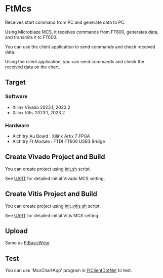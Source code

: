 # FtMcs

Receives start command from PC and generate data to PC.

Using Microblaze MCS, it receives commands from FT600, generates data, and transmits it to FT600.

You can use the client application to send commands and check received data.

Using the client application, you can send commands and check the received data on the chart.

## Target
### Software

* Xilinx Vivado 2023.1, 2023.2
* Xilinx Vitis 2023.1, 2023.2

### Hardware

* Alchitry Au Board : Xilinx Artix 7 FPGA
* Alchitry Ft Module : FTDI FT600 USB3 Bridge

## Create Vivado Project and Build

You can create project using [init.sh](script/init.sh) script.

See [UART](../UART/README.md) for detailed initial Vivado MCS setting.

## Create Vitis Project and Build

You can create project using [init_vitis.sh](script/init_vitis.sh) script.

See [UART](../UART/README.md) for detailed initial Vitis MCS setting.

## Upload

Same as [FtBasicWrite](../FtBasicWrite/README.md)

## Test

You can use 'McsChartApp' program in [FtClientDotNet](../FtClientDotNet/README.md#mcs-chart-app) to test.
